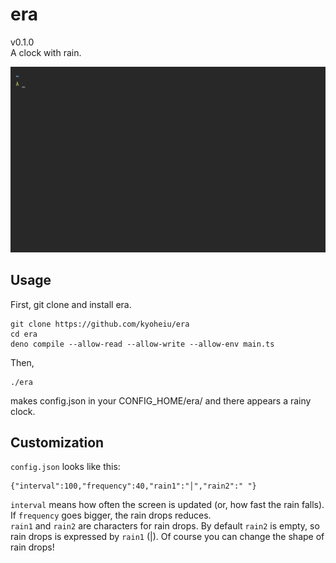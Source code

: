 # era
v0.1.0  
A clock with rain.

![sample gif](gif/sample.gif)

## Usage
First, git clone and install era.
```
git clone https://github.com/kyoheiu/era
cd era
deno compile --allow-read --allow-write --allow-env main.ts
```
Then,
```
./era
```
makes config.json in your CONFIG_HOME/era/ and there appears a rainy clock.

## Customization
`config.json` looks like this:
```
{"interval":100,"frequency":40,"rain1":"│","rain2":" "}
```

`interval` means how often the screen is updated (or, how fast the rain falls).  
If `frequency` goes bigger, the rain drops reduces.  
`rain1` and `rain2` are characters for rain drops. By default `rain2` is empty, so rain drops is expressed by `rain1` (|). Of course you can change the shape of rain drops!
